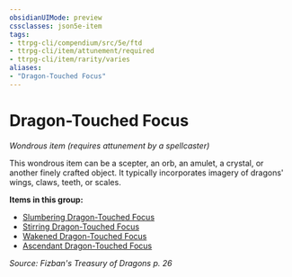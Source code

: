 ```yaml
---
obsidianUIMode: preview
cssclasses: json5e-item
tags:
- ttrpg-cli/compendium/src/5e/ftd
- ttrpg-cli/item/attunement/required
- ttrpg-cli/item/rarity/varies
aliases: 
- "Dragon-Touched Focus"
---
```

# Dragon-Touched Focus
*Wondrous item (requires attunement by a spellcaster)*  


This wondrous item can be a scepter, an orb, an amulet, a crystal, or another finely crafted object. It typically incorporates imagery of dragons' wings, claws, teeth, or scales.

**Items in this group:**

- [Slumbering Dragon-Touched Focus](slumbering-dragon-touched-focus-ftd.md)
- [Stirring Dragon-Touched Focus](stirring-dragon-touched-focus-ftd.md)
- [Wakened Dragon-Touched Focus](wakened-dragon-touched-focus-ftd.md)
- [Ascendant Dragon-Touched Focus](ascendant-dragon-touched-focus-ftd.md)

*Source: Fizban's Treasury of Dragons p. 26*